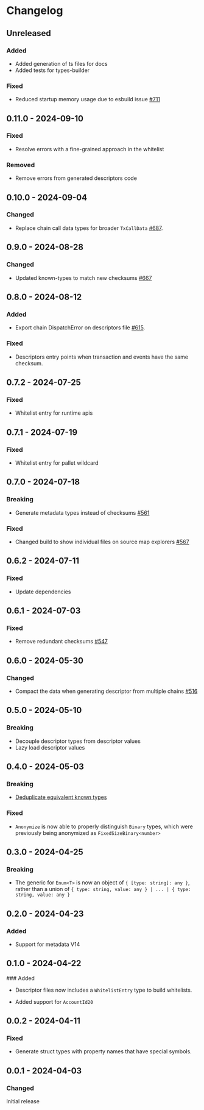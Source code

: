 # Changelog

## Unreleased

### Added

- Added generation of ts files for docs
- Added tests for types-builder

### Fixed

- Reduced startup memory usage due to esbuild issue [#711](https://github.com/polkadot-api/polkadot-api/pull/711)

## 0.11.0 - 2024-09-10

### Fixed

- Resolve errors with a fine-grained approach in the whitelist

### Removed

- Remove errors from generated descriptors code

## 0.10.0 - 2024-09-04

### Changed

- Replace chain call data types for broader `TxCallData` [#687](https://github.com/polkadot-api/polkadot-api/pull/687).

## 0.9.0 - 2024-08-28

### Changed

- Updated known-types to match new checksums [#667](https://github.com/polkadot-api/polkadot-api/pull/667)

## 0.8.0 - 2024-08-12

### Added

- Export chain DispatchError on descriptors file [#615](https://github.com/polkadot-api/polkadot-api/pull/615).

### Fixed

- Descriptors entry points when transaction and events have the same checksum.

## 0.7.2 - 2024-07-25

### Fixed

- Whitelist entry for runtime apis

## 0.7.1 - 2024-07-19

### Fixed

- Whitelist entry for pallet wildcard

## 0.7.0 - 2024-07-18

### Breaking

- Generate metadata types instead of checksums [#561](https://github.com/polkadot-api/polkadot-api/pull/561)

### Fixed

- Changed build to show individual files on source map explorers [#567](https://github.com/polkadot-api/polkadot-api/pull/567)

## 0.6.2 - 2024-07-11

### Fixed

- Update dependencies

## 0.6.1 - 2024-07-03

### Fixed

- Remove redundant checksums [#547](https://github.com/polkadot-api/polkadot-api/pull/547)

## 0.6.0 - 2024-05-30

### Changed

- Compact the data when generating descriptor from multiple chains [#516](https://github.com/polkadot-api/polkadot-api/pull/516)

## 0.5.0 - 2024-05-10

### Breaking

- Decouple descriptor types from descriptor values
- Lazy load descriptor values

## 0.4.0 - 2024-05-03

### Breaking

- [Deduplicate equivalent known types](https://github.com/polkadot-api/polkadot-api/pull/448)

### Fixed

- `Anonymize` is now able to properly distinguish `Binary` types,
  which were previously being anonymized as `FixedSizeBinary<number>`

## 0.3.0 - 2024-04-25

### Breaking

- The generic for `Enum<T>` is now an object of `{ [type: string]: any }`, rather than a union of `{ type: string, value: any } | ... | { type: string, value: any }`

## 0.2.0 - 2024-04-23

### Added

- Support for metadata V14

## 0.1.0 - 2024-04-22

### Added

- Descriptor files now includes a `WhitelistEntry` type to build whitelists.

- Added support for `AccountId20`

## 0.0.2 - 2024-04-11

### Fixed

- Generate struct types with property names that have special symbols.

## 0.0.1 - 2024-04-03

### Changed

Initial release
